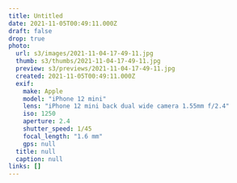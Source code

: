 ```yaml
---
title: Untitled
date: 2021-11-05T00:49:11.000Z
draft: false
drop: true
photo:
  url: s3/images/2021-11-04-17-49-11.jpg
  thumb: s3/thumbs/2021-11-04-17-49-11.jpg
  preview: s3/previews/2021-11-04-17-49-11.jpg
  created: 2021-11-05T00:49:11.000Z
  exif:
    make: Apple
    model: "iPhone 12 mini"
    lens: "iPhone 12 mini back dual wide camera 1.55mm f/2.4"
    iso: 1250
    aperture: 2.4
    shutter_speed: 1/45
    focal_length: "1.6 mm"
    gps: null
  title: null
  caption: null
links: []
---
```


